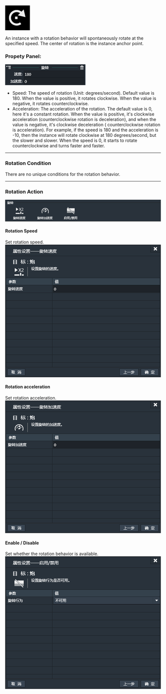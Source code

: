 ![](564c2a211ef6d.png)

An instance with a rotation behavior will spontaneously rotate at the specified speed. The center of rotation is the instance anchor point.

### Propety Panel:
![](5633052052ba6.png)
- Speed: The speed of rotation (Unit: degrees/second). Default value is 180. When the value is positive, it rotates clockwise. When the value is negative, it rotates counterclockwise.
- Acceleration: The acceleration of the rotation. The default value is 0, here it's a constant rotation. When the value is positive, it's clockwise acceleration (counterclockwise rotation is deceleration), and when the value is negative,  it's clockwise deceleration ( counterclockwise rotation is acceleration). For example, if the speed is 180 and the acceleration is -10, then the instance will rotate clockwise at 180 degrees/second, but the slower and slower. When the speed is 0, it starts to rotate counterclockwise and turns faster and faster.


------------
### Rotation Condition
There are no unique conditions for the rotation behavior.

------------
### Rotation Action
![](563305200cf38.png)
#### Rotation Speed
Set rotation speed.
![](5633052043608.png)

#### Rotation acceleration
Set rotation acceleration.
![](5633052035b49.png)

#### Enable / Disable
Set whether the rotation behavior is available.
![](563305202a1af.png)
